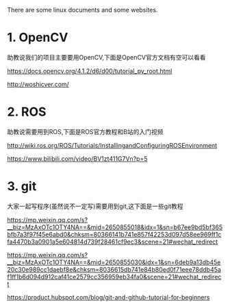 There are some linux documents and some websites.



# 1. OpenCV

助教说我们的项目主要要用OpenCV,下面是OpenCV官方文档有空可以看看

https://docs.opencv.org/4.1.2/d6/d00/tutorial_py_root.html

http://woshicver.com/

# 2. ROS

助教说需要用到ROS,下面是ROS官方教程和B站的入门视频

http://wiki.ros.org/ROS/Tutorials/InstallingandConfiguringROSEnvironment

https://www.bilibili.com/video/BV1zt411G7Vn?p=5

# 3. git



大家一起写程序(虽然说不一定写)需要用到git,这下面是一些git教程

https://mp.weixin.qq.com/s?__biz=MzAxOTc1OTY4NA==&mid=2650855018&idx=1&sn=b67ee9bd5bf365bfb7a3f97f45e6abd0&chksm=80366141b741e857f42253d097d58ee969ff1cfa4470b3a0901a5e604814d739f28461cf9ec3&scene=21#wechat_redirect

https://mp.weixin.qq.com/s?__biz=MzAxOTc1OTY4NA==&mid=2650855030&idx=1&sn=6deb9a13db45e20c30e989cc1daebf8e&chksm=8036615db741e84b80ed0f71eee78ddb45af1ff1b6d094d912caf41ce2579cc356959eb34fa0&scene=21#wechat_redirect

https://product.hubspot.com/blog/git-and-github-tutorial-for-beginners